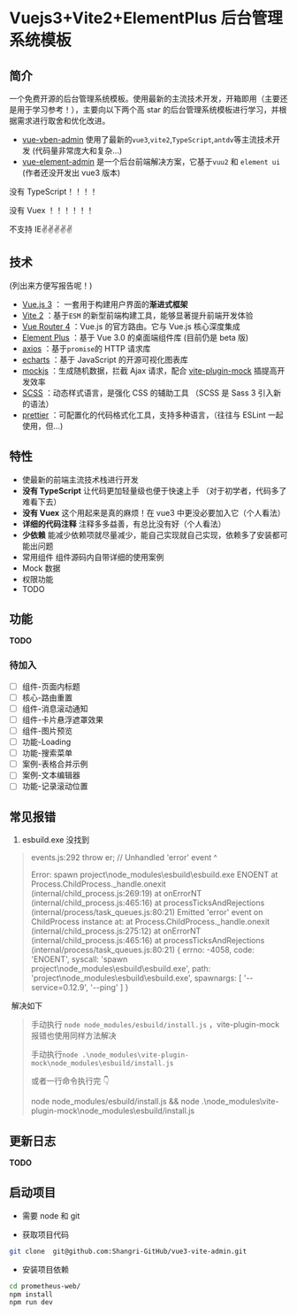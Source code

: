 # Vuejs3+Vite2+ElementPlus 后台管理系统模板

## 简介

一个免费开源的后台管理系统模板。使用最新的主流技术开发，开箱即用（主要还是用于学习参考！），主要向以下两个高 star 的后台管理系统模板进行学习，并根据需求进行取舍和优化改进。

- [vue-vben-admin](https://github.com/anncwb/vue-vben-admin) 使用了最新的`vue3`,`vite2`,`TypeScript`,`antdv`等主流技术开发 (代码量非常庞大和复杂...)
- [vue-element-admin](https://github.com/PanJiaChen/vue-element-admin) 是一个后台前端解决方案，它基于`vuu2` 和 `element ui` (作者还没开发出 vue3 版本)

没有 TypeScript！！！！

没有 Vuex ！！！！！！

不支持 IE:v::v::v::v::v:

## 技术

(列出来方便写报告呢！)

- [Vue.js 3](https://v3.cn.vuejs.org/) ： 一套用于构建用户界面的**渐进式框架**
- [Vite 2](https://cn.vitejs.dev/) ：基于`ESM` 的新型前端构建工具，能够显著提升前端开发体验
- [Vue Router 4](https://next.router.vuejs.org/zh/) ：Vue.js 的官方路由。它与 Vue.js 核心深度集成
- [Element Plus](https://element-plus.gitee.io/) ：基于 Vue 3.0 的桌面端组件库 (目前仍是 beta 版)
- [axios](https://echarts.apache.org/zh/index.html) ：基于`promise`的 HTTP 请求库
- [echarts](https://axios-http.com/zh/) ：基于 JavaScript 的开源可视化图表库
- [mockjs](http://mockjs.com/) ：生成随机数据，拦截 Ajax 请求，配合 [vite-plugin-mock](https://github.com/anncwb/vite-plugin-mock) 插提高开发效率
- [SCSS](https://www.sass.hk/docs/) ：动态样式语言，是强化 CSS 的辅助工具 （SCSS 是 Sass 3 引入新的语法）
- [prettier](https://prettier.io/) ：可配置化的代码格式化工具，支持多种语言，（往往与 ESLint 一起使用，但...)

## 特性

- 使最新的前端主流技术栈进行开发
- **没有 TypeScript** 让代码更加轻量级也便于快速上手 （对于初学者，代码多了难看下去）
- **没有 Vuex** 这个用起来是真的麻烦！在 vue3 中更没必要加入它（个人看法）
- **详细的代码注释** 注释多多益善，有总比没有好（个人看法）
- **少依赖** 能减少依赖项就尽量减少，能自己实现就自己实现，依赖多了安装都可能出问题
- 常用组件 组件源码内自带详细的使用案例
- Mock 数据
- 权限功能
- TODO

## 功能

**TODO**

### 待加入

- [ ] 组件-页面内标题
- [ ] 核心-路由重置
- [ ] 组件-消息滚动通知
- [ ] 组件-卡片悬浮遮罩效果
- [ ] 组件-图片预览
- [ ] 功能-Loading
- [ ] 功能-搜索菜单
- [ ] 案例-表格合并示例
- [ ] 案例-文本编辑器
- [ ] 功能-记录滚动位置

## 常见报错

1. esbuild.exe 没找到

> events.js:292
> throw er; // Unhandled 'error' event
> ^
>
> Error: spawn project\node_modules\esbuild\esbuild.exe ENOENT
> at Process.ChildProcess.\_handle.onexit (internal/child_process.js:269:19)
> at onErrorNT (internal/child_process.js:465:16)
> at processTicksAndRejections (internal/process/task_queues.js:80:21)
> Emitted 'error' event on ChildProcess instance at:
> at Process.ChildProcess.\_handle.onexit (internal/child_process.js:275:12)
> at onErrorNT (internal/child_process.js:465:16)
> at processTicksAndRejections (internal/process/task_queues.js:80:21) {
> errno: -4058,
> code: 'ENOENT',
> syscall: 'spawn project\\node_modules\\esbuild\\esbuild.exe',
> path: 'project\\node_modules\\esbuild\\esbuild.exe',
> spawnargs: [ '--service=0.12.9', '--ping' ]
> }

​ 解决如下

> 手动执行 `node node_modules/esbuild/install.js` ，vite-plugin-mock 报错也使用同样方法解决
>
> 手动执行`node .\node_modules\vite-plugin-mock\node_modules\esbuild/install.js`
>
> 或者一行命令执行完 👇
>
> node node_modules/esbuild/install.js && node .\node_modules\vite-plugin-mock\node_modules\esbuild/install.js

## 更新日志

**TODO**

## 启动项目

- 需要 node 和 git

- 获取项目代码

```sh http://fanyibar.top/vite/index.html 👈 戳它戳他
git clone  git@github.com:Shangri-GitHub/vue3-vite-admin.git
```

- 安装项目依赖

```sh
cd prometheus-web/
npm install
npm run dev
```
